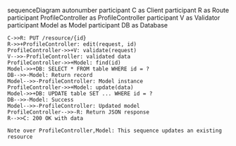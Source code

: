 sequenceDiagram
    autonumber
    participant C as Client
    participant R as Route
    participant ProfileController as ProfileController
    participant V as Validator
    participant Model as Model
    participant DB as Database
    
    C->>R: PUT /resource/{id}
    R->>+ProfileController: edit(request, id)
    ProfileController->>+V: validate(request)
    V-->>-ProfileController: validated data
    ProfileController->>+Model: find(id)
    Model->>+DB: SELECT * FROM table WHERE id = ?
    DB-->>-Model: Return record
    Model-->>-ProfileController: Model instance
    ProfileController->>+Model: update(data)
    Model->>+DB: UPDATE table SET ... WHERE id = ?
    DB-->>-Model: Success
    Model-->>-ProfileController: Updated model
    ProfileController-->>-R: Return JSON response
    R-->>C: 200 OK with data
    
    Note over ProfileController,Model: This sequence updates an existing resource
  